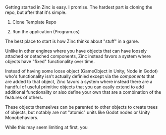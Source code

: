 Getting started in Zinc is easy. I promise. The hardest part is cloning the repo, but after that it's simple.

1. Clone Template Repo

2. Run the application (Program.cs)






The best place to start is how Zinc thinks about "stuff" in a game.

Unlike in other engines where you have objects that can have loosely attached or detached components, Zinc instead favors a system where objects have "fixed" functionality over time.

Instead of having some loose object (GameObject in Unity, Node in Godot) who's functionality isn't actually definied except via the _components_ that are added to that object, Zinc favors a system where instead there are a handful of useful primitive objects that you can easily extend to add additional functionality or also define your own that are a combination of the features of others.

These objects themselves can be parented to other objects to create trees of objects, but notably are not "atomic" units like Godot nodes or Unity Monobehaviors.

While this may seem limiting at first, you